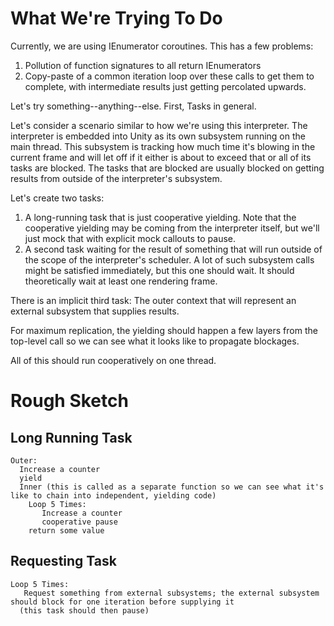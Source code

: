 ﻿# What We're Trying To Do

Currently, we are using IEnumerator coroutines. This has a few problems:
1. Pollution of function signatures to all return IEnumerators
2. Copy-paste of a common iteration loop over these calls to get them to complete, with intermediate results just getting percolated upwards.

Let's try something--anything--else. First, Tasks in general.

Let's consider a scenario similar to how we're using this interpreter. The interpreter is embedded into Unity as its own subsystem running on the main
thread. This subsystem is tracking how much time it's blowing in the current frame and will let off if it either is about to exceed that or all of its
tasks are blocked. The tasks that are blocked are usually blocked on getting results from outside of the interpreter's subsystem.

Let's create two tasks:
1. A long-running task that is just cooperative yielding. Note that the cooperative yielding may be coming from the interpreter itself, but we'll
   just mock that with explicit mock callouts to pause.
2. A second task waiting for the result of something that will run outside of the scope of the interpreter's scheduler. A lot of such subsystem calls
   might be satisfied immediately, but this one should wait. It should theoretically wait at least one rendering frame.

There is an implicit third task: The outer context that will represent an external subsystem that supplies results.

For maximum replication, the yielding should happen a few layers from the top-level call so we can see what it looks like to propagate blockages.

All of this should run cooperatively on one thread.

# Rough Sketch

## Long Running Task
```
Outer:
  Increase a counter
  yield
  Inner (this is called as a separate function so we can see what it's like to chain into independent, yielding code)
    Loop 5 Times:
       Increase a counter
       cooperative pause
    return some value
```

## Requesting Task
```
Loop 5 Times:
   Request something from external subsystems; the external subsystem should block for one iteration before supplying it
  (this task should then pause)
```
